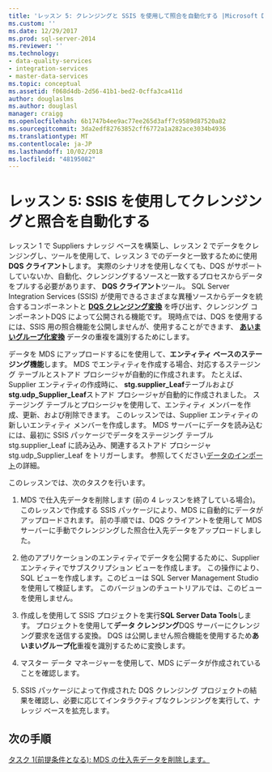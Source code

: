 ```yaml
---
title: 'レッスン 5: クレンジングと SSIS を使用して照合を自動化する |Microsoft Docs'
ms.custom: ''
ms.date: 12/29/2017
ms.prod: sql-server-2014
ms.reviewer: ''
ms.technology:
- data-quality-services
- integration-services
- master-data-services
ms.topic: conceptual
ms.assetid: f068d4db-2d56-41b1-bed2-0cffa3ca411d
author: douglaslms
ms.author: douglasl
manager: craigg
ms.openlocfilehash: 6b1747b4ee9ac77ee265d3aff7c9589d87520a82
ms.sourcegitcommit: 3da2edf82763852cff6772a1a282ace3034b4936
ms.translationtype: MT
ms.contentlocale: ja-JP
ms.lasthandoff: 10/02/2018
ms.locfileid: "48195082"
---
```

# <a name="lesson-5-automating-the-cleansing-and-matching-using-ssis"></a>レッスン 5: SSIS を使用してクレンジングと照合を自動化する
  レッスン 1 で Suppliers ナレッジ ベースを構築し、レッスン 2 でデータをクレンジングし、ツールを使用して、レッスン 3 でのデータと一致するために使用**DQS クライアント**します。 実際のシナリオを使用しなくても、DQS がサポートしていないか、自動化、クレンジングするソースと一致するプロセスからデータをプルする必要があります、 **DQS クライアント**ツール。 SQL Server Integration Services (SSIS) が使用できるさまざまな異種ソースからデータを統合するコンポーネントと **[DQS クレンジング変換](http://msdn.microsoft.com/library/ee677619.aspx)** を呼び出す、クレンジング コンポーネントDQS によって公開される機能です。 現時点では、DQS を使用するには、SSIS 用の照合機能を公開しませんが、使用することができます、 **[あいまいグループ化変換](../integration-services/data-flow/transformations/fuzzy-grouping-transformation.md)** データの重複を識別するためにします。  
  
 データを MDS にアップロードするにを使用して、**エンティティ ベースのステージング機能**します。 MDS でエンティティを作成する場合、対応するステージング テーブルとストアド プロシージャが自動的に作成されます。 たとえば、Supplier エンティティの作成時に、 **stg.supplier_Leaf**テーブルおよび**stg.udp_Supplier_Leaf**ストアド プロシージャが自動的に作成されました。 ステージング テーブルとプロシージャを使用して、エンティティ メンバーを作成、更新、および削除できます。 このレッスンでは、Supplier エンティティの新しいエンティティ メンバーを作成します。 MDS サーバーにデータを読み込むには、最初に SSIS パッケージでデータをステージング テーブル stg.supplier_Leaf に読み込み、関連するストアド プロシージャ stg.udp_Supplier_Leaf をトリガーします。 参照してください[データのインポート](../master-data-services/overview-importing-data-from-tables-master-data-services.md)の詳細。  
  
 このレッスンでは、次のタスクを行います。  
  
1.  MDS で仕入先データを削除します (前の 4 レッスンを終了している場合)。 このレッスンで作成する SSIS パッケージにより、MDS に自動的にデータがアップロードされます。 前の手順では、DQS クライアントを使用して MDS サーバーに手動でクレンジングした照合仕入先データをアップロードしました。  
  
2.  他のアプリケーションのエンティティでデータを公開するために、Supplier エンティティでサブスクリプション ビューを作成します。 この操作により、SQL ビューを作成します。このビューは SQL Server Management Studio を使用して検証します。 このバージョンのチュートリアルでは、このビューを使用しません。  
  
3.  作成しを使用して SSIS プロジェクトを実行**SQL Server Data Tools**します。 プロジェクトを使用して**データ クレンジング**DQS サーバーにクレンジング要求を送信する変換。 DQS は公開しません照合機能を使用するため**あいまいグループ化**重複を識別するために変換します。  
  
4.  マスター データ マネージャーを使用して、MDS にデータが作成されていることを確認します。  
  
5.  SSIS パッケージによって作成された DQS クレンジング プロジェクトの結果を確認し、必要に応じてインタラクティブなクレンジングを実行して、ナレッジ ベースを拡充します。  
  
## <a name="next-step"></a>次の手順  
 [タスク 1&#40;前提条件となる&#41;: MDS の仕入先データを削除します。](../../2014/tutorials/task-1-prerequisite-removing-supplier-data-in-mds.md)  
  
  
